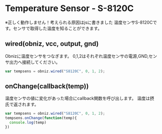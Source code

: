 # Temperature Sensor - S-8120C
※正しく動作しません！考えられる原因はjsに書きました
温度センサS-8120Cです。センサで取得した温度を知ることができます。

## wired(obniz, vcc, output, gnd)
Obnizに温度センサをつなぎます。
0,1,2はそれぞれ温度センサの電源,GND,センサ出力へ接続してください。
```javascript
var tempsens = obniz.wired("S8120C", 0, 1, 2);
```

## onChange(callback(temp))
温度センサの値に変化があった場合にcallback関数を呼び出します。
温度は摂氏で返されます。

```javascript
var tempsens = obniz.wired("S8120C", 0, 1, 2);
tempsens.onChange(function(temp){
  console.log(temp)
})
```
